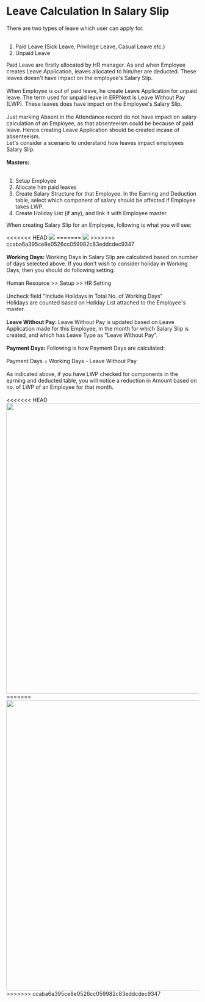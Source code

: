 <h1>Leave Calculation In Salary Slip</h1>

There are two types of leave which user can apply for.
<br>
<br>
<ol>
    <li>Paid Leave (Sick Leave, Privilege Leave, Casual Leave etc.)</li>
    <li>Unpaid Leave
        <br>
    </li>
</ol>Paid Leave are firstly allocated by HR manager. As and when Employee creates Leave Application, leaves allocated to him/her are deducted. These leaves doesn't have impact on the employee's Salary Slip.
<br>
<br>When Employee is out of paid leave, he create Leave Application for unpaid leave. The term used for unpaid leave in ERPNext is Leave Without Pay (LWP). These leaves does have impact on the Employee's Salary Slip.
<br>
<br>
<div class="well">Just marking Absent in the Attendance record do not have impact on salary calculation of an Employee, as that absenteeism could be because of paid leave. Hence creating Leave Application should be created incase of absenteeism.<br></div>Let's consider
a scenario to understand how leaves impact employees Salary Slip.
<br>
<br><b>Masters:</b>

<br>
<br>
<ol>
    <li>Setup Employee</li>
    <li>Allocate him paid leaves</li>
    <li>Create Salary Structure for that Employee. In the Earning and Deduction table, select which component of salary should be affected if Employee takes LWP.</li>
    <li>Create Holiday List (if any), and link it with Employee master.</li>
</ol>
<p>When creating Salary Slip for an Employee, following is what you will see:</p>
<<<<<<< HEAD
<img src="/docs/assets/img/articles/SGrab_282.png">
=======
<img src="{{docs_base_url}}/assets/img/articles/SGrab_282.png">
>>>>>>> ccaba6a395ce8e0526cc059982c83eddcdec9347
<br>
<br><b>Working Days:</b> Working Days in Salary Slip are calculated based on number of days selected above. If you don't wish to consider holiday in Working Days, then you should do following setting.
<br>
<br>
<div class="well">Human Resource &gt;&gt; Setup &gt;&gt; HR Setting
    <br>
    <br>Uncheck field "Include Holidays in Total No. of Working Days"
    <br>
</div>Holidays are counted based on Holiday List attached to the Employee's master.<b><br><br>Leave Without Pay: </b>Leave Without Pay is updated based on Leave Application made for this Employee, in the month for which Salary Slip is created, and which has
Leave Type as "Leave Without Pay".
<br>
<br><b>Payment Days:</b> Following is how Payment Days are calculated:
<br>
<br>Payment Days = Working Days - Leave Without Pay
<br>
<br>As indicated above, if you have LWP checked for components in the earning and deducted table, you will notice a reduction in Amount based on no. of LWP of an Employee for that month.
<br>
<br>
<<<<<<< HEAD
<img src="/docs/assets/img/articles/SGrab_283.png" width="760"><br>
=======
<img src="{{docs_base_url}}/assets/img/articles/SGrab_283.png" width="760"><br>
>>>>>>> ccaba6a395ce8e0526cc059982c83eddcdec9347


<!-- markdown -->